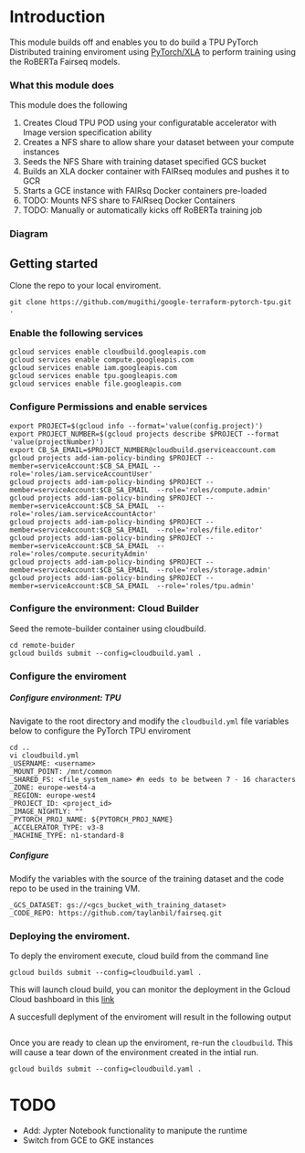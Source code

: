 # Introduction 

This module builds off [](https://github.com/pytorch/xla) and enables you to do build a  TPU PyTorch Distributed training enviroment using [PyTorch/XLA](https://github.com/pytorch/xla) to perform training using the RoBERTa Fairseq models. 

### What this module does
This module does the following 

1. Creates Cloud TPU POD using your configuratable accelerator with Image version specification ability
2. Creates a NFS share to allow share your dataset between your compute instances 
3. Seeds the NFS Share with training dataset specified GCS bucket
4. Builds an XLA docker container with FAIRseq modules and pushes it to GCR
5. Starts a GCE instance with FAIRsq Docker containers pre-loaded
6. TODO: Mounts NFS share to FAIRseq Docker Containers 
6. TODO: Manually or automatically kicks off RoBERTa training job

### Diagram 


## Getting started

Clone the repo to your local enviroment. 
```
git clone https://github.com/mugithi/google-terraform-pytorch-tpu.git . 
```

### Enable the following services
```
gcloud services enable cloudbuild.googleapis.com
gcloud services enable compute.googleapis.com
gcloud services enable iam.googleapis.com
gcloud services enable tpu.googleapis.com
gcloud services enable file.googleapis.com
```
### Configure Permissions and enable services 
```
export PROJECT=$(gcloud info --format='value(config.project)')
export PROJECT_NUMBER=$(gcloud projects describe $PROJECT --format 'value(projectNumber)')
export CB_SA_EMAIL=$PROJECT_NUMBER@cloudbuild.gserviceaccount.com
gcloud projects add-iam-policy-binding $PROJECT --member=serviceAccount:$CB_SA_EMAIL --role='roles/iam.serviceAccountUser' 
gcloud projects add-iam-policy-binding $PROJECT --member=serviceAccount:$CB_SA_EMAIL  --role='roles/compute.admin' 
gcloud projects add-iam-policy-binding $PROJECT --member=serviceAccount:$CB_SA_EMAIL  --role='roles/iam.serviceAccountActor' 
gcloud projects add-iam-policy-binding $PROJECT --member=serviceAccount:$CB_SA_EMAIL  --role='roles/file.editor'  
gcloud projects add-iam-policy-binding $PROJECT --member=serviceAccount:$CB_SA_EMAIL  --role='roles/compute.securityAdmin'
gcloud projects add-iam-policy-binding $PROJECT --member=serviceAccount:$CB_SA_EMAIL  --role='roles/storage.admin'
gcloud projects add-iam-policy-binding $PROJECT --member=serviceAccount:$CB_SA_EMAIL  --role='roles/tpu.admin'
```

### Configure the environment: Cloud Builder 

Seed the remote-builder container using cloudbuild. 

```
cd remote-buider
gcloud builds submit --config=cloudbuild.yaml .

```
### Configure the enviroment 

##### Configure environment: TPU 

Navigate to the root directory and modify the `cloudbuild.yml` file  variables below to configure the PyTorch TPU enviroment  
```
cd .. 
vi cloudbuild.yml
_USERNAME: <username>
_MOUNT_POINT: /mnt/common
_SHARED_FS: <file_system_name> #n eeds to be between 7 - 16 characters
_ZONE: europe-west4-a
_REGION: europe-west4
_PROJECT_ID: <project_id>
_IMAGE_NIGHTLY: ""
_PYTORCH_PROJ_NAME: ${PYTORCH_PROJ_NAME}
_ACCELERATOR_TYPE: v3-8
_MACHINE_TYPE: n1-standard-8
```

##### Configure 

Modify the variables with the source of the training dataset and the code repo to be used in the training VM.

```
_GCS_DATASET: gs://<gcs_bucket_with_training_dataset>
_CODE_REPO: https://github.com/taylanbil/fairseq.git
```

### Deploying the enviroment. 
To deply the enviroment execute, cloud build from the command line 

```
gcloud builds submit --config=cloudbuild.yaml .
```

This will launch cloud build, you can monitor the deployment in the Gcloud Cloud bashboard in this [link](https://console.cloud.google.com/cloud-build/builds?) 

A succesfull deplyment of the enviroment will result in the following output

```
```

Once you are ready to clean up the enviroment, re-run the `cloudbuild`. This will cause a tear down of the environment created in the intial run. 
 
```
gcloud builds submit --config=cloudbuild.yaml .
```

# TODO

- Add: Jypter Notebook functionality to manipute the runtime 
- Switch from GCE to GKE instances


 
